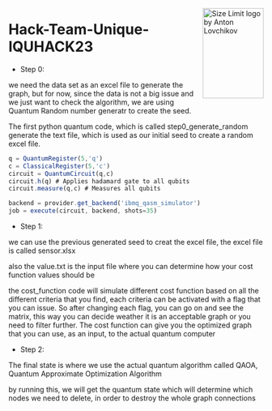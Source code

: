 <img src="https://github.com/mohadesehazari98/Hack-Team-Unique-IQUHACK23/blob/main/duck_logo.svg" align="right"
     alt="Size Limit logo by Anton Lovchikov" width="120" height="178">

# Hack-Team-Unique-IQUHACK23 

* Step 0:

we need the data set as an excel file to generate the graph, but for now, since the data is not a big issue and we just want to check the algorithm, we are using Quantum Random number generatr to create the seed. 

The first python quantum code, which is called step0_generate_random generate the text file, which is used as our initial seed to create a random excel file.

```js
q = QuantumRegister(5,'q')
c = ClassicalRegister(5,'c')
circuit = QuantumCircuit(q,c)
circuit.h(q) # Applies hadamard gate to all qubits
circuit.measure(q,c) # Measures all qubits 

backend = provider.get_backend('ibmq_qasm_simulator')
job = execute(circuit, backend, shots=35)
```

* Step 1:

we can use the previous generated seed to creat the excel file, the excel file is called sensor.xlsx

also the value.txt is the input file where you can determine how your cost function values should be

the cost_function code will simulate different cost function based on all the different criteria that you find, each criteria can be activated with a flag that you can issue. So after changing each flag, you can go on and see the matrix, this way you can decide weather it is an acceptable graph or you need to filter further.
The cost function can give you the optimized graph that you can use, as an input, to the actual quantum computer

* Step 2:

The final state is where we use the actual quantum algorithm called QAOA, Quantum Approximate Optimization Algorithm

by running this, we will get the quantum state which will determine which nodes we need to delete, in order to destroy the whole graph connections







